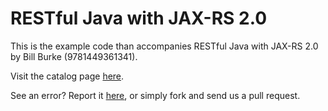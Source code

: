 RESTful Java with JAX-RS 2.0
=======================

This is the example code than accompanies RESTful Java with JAX-RS 2.0 by Bill Burke (9781449361341). 

Visit the catalog page [here](http://shop.oreilly.com/product/0636920028925.do).

See an error? Report it [here](http://oreilly.com/catalog/errata.csp?isbn=0636920028925), or simply fork and send us a pull request.
